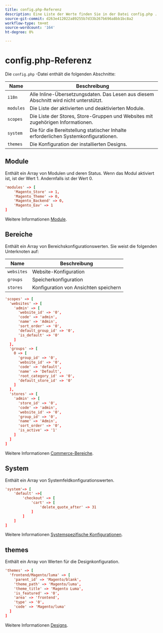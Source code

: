 ```yaml
---
title: config.php-Referenz
description: Eine Liste der Werte finden Sie in der Datei config.php .
source-git-commit: d263e412022a89255b7d33b267b696a8bb1bc8a2
workflow-type: tm+mt
source-wordcount: '164'
ht-degree: 0%

---
```



# config.php-Referenz

Die `config.php` -Datei enthält die folgenden Abschnitte:

| Name | Beschreibung |
| --------- | -------------------|
| `i18n` | Alle Inline-Übersetzungsdaten. Das Lesen aus diesem Abschnitt wird nicht unterstützt. |
| `modules` | Die Liste der aktivierten und deaktivierten Module. |
| `scopes` | Die Liste der Stores, Store-Gruppen und Websites mit zugehörigen Informationen. |
| `system` | Die für die Bereitstellung statischer Inhalte erforderlichen Systemkonfigurationen. |
| `themes` | Die Konfiguration der installierten Designs. |

## Module

Enthält ein Array von Modulen und deren Status. Wenn das Modul aktiviert ist, ist der Wert 1. Andernfalls ist der Wert 0.

```conf
'modules' => [
    'Magento_Store' => 1,
    'Magento_Theme' => 0,
    'Magento_Backend' => 0,
    'Magento_Eav' => 1
]
```

Weitere Informationen [Module].

## Bereiche

Enthält ein Array von Bereichskonfigurationswerten. Sie weist die folgenden Unterknoten auf:

| Name | Beschreibung |
| ---------- | -----------------------------------|
| `websites` | Website-Konfiguration |
| `groups` | Speicherkonfiguration |
| `stores` | Konfiguration von Ansichten speichern |

```conf
'scopes' => [
  'websites' => [
    'admin' => [
      'website_id' => '0',
      'code' => 'admin',
      'name' => 'Admin',
      'sort_order' => '0',
      'default_group_id' => '0',
      'is_default' => '0'
    ]
  ],
  'groups' => [
    0 => [
      'group_id' => '0',
      'website_id' => '0',
      'code' => 'default',
      'name' => 'Default',
      'root_category_id' => '0',
      'default_store_id' => '0'
    ]
  ],
  'stores' => [
    'admin' => [
      'store_id' => '0',
      'code' => 'admin',
      'website_id' => '0',
      'group_id' => '0',
      'name' => 'Admin',
      'sort_order' => '0',
      'is_active' => '1'
    ]
  ]
]
```

Weitere Informationen [Commerce-Bereiche][scopes].

## System

Enthält ein Array von Systemfeldkonfigurationswerten.

```conf
'system'=> [
    'default' =>[
        'checkout' => [
            'cart' => [
                'delete_quote_after' => 31
            ]
        ]
    ]
]
```

Weitere Informationen [Systemspezifische Konfigurationen](config-reference-sens.md).

## themes

Enthält ein Array von Werten für die Designkonfiguration.

```conf
'themes' => [
  'frontend/Magento/luma' => [
    'parent_id' => 'Magento/blank',
    'theme_path' => 'Magento/luma',
    'theme_title' => 'Magento Luma',
    'is_featured' => '0',
    'area' => 'frontend',
    'type' => '0',
    'code' => 'Magento/luma'
  ]
]
```

Weitere Informationen [Designs].

<!-- link definitions -->

[Module]: https://experienceleague.adobe.com/docs/commerce-learn/tutorials/backend-development/create-module.html
[scopes]: https://experienceleague.adobe.com/docs/commerce-admin/start/setup/websites-stores-views.html#scope-settings
[Designs]: https://developer.adobe.com/commerce/frontend-core/guide/themes/create-storefront/
